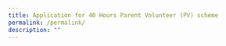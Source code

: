 ```yaml
---
title: Application for 40 Hours Parent Volunteer (PV) scheme
permalink: /permalink/
description: ""
---
```

